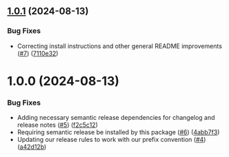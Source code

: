 ## [1.0.1](https://github.com/brendangeck/semantic-release-kaniko/compare/v1.0.0...v1.0.1) (2024-08-13)


### Bug Fixes

* Correcting install instructions and other general README improvements ([#7](https://github.com/brendangeck/semantic-release-kaniko/issues/7)) ([7110e32](https://github.com/brendangeck/semantic-release-kaniko/commit/7110e3247a2c24da16261b7a7b79cb724e17f763))

# 1.0.0 (2024-08-13)


### Bug Fixes

* Adding necessary semantic release dependencies for changelog and release notes ([#5](https://github.com/brendangeck/semantic-release-kaniko/issues/5)) ([f2c5c12](https://github.com/brendangeck/semantic-release-kaniko/commit/f2c5c12c463b73918ceceb11e6889d479bce0562))
* Requiring semantic release be installed by this package ([#6](https://github.com/brendangeck/semantic-release-kaniko/issues/6)) ([4abb7f3](https://github.com/brendangeck/semantic-release-kaniko/commit/4abb7f381152bd685294c7250487812d9e47d6a5))
* Updating our release rules to work with our prefix convention ([#4](https://github.com/brendangeck/semantic-release-kaniko/issues/4)) ([a42d12b](https://github.com/brendangeck/semantic-release-kaniko/commit/a42d12b29530b183588777749a4cd24eeb29c91b))
